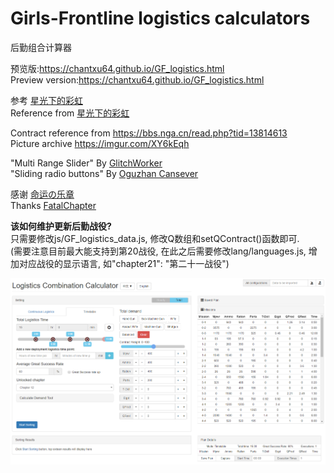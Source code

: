 # Girls-Frontline logistics calculators
后勤组合计算器

预览版:https://chantxu64.github.io/GF_logistics.html<br>
Preview version:https://chantxu64.github.io/GF_logistics.html

参考 [星光下的彩虹](https://pan.baidu.com/s/1c3iS9Ks#list/path=/Girls%20Frontline)<br>
Reference from [星光下的彩虹](https://pan.baidu.com/s/1c3iS9Ks#list/path=/Girls%20Frontline)

Contract reference from https://bbs.nga.cn/read.php?tid=13814613 <br>
Picture archive https://imgur.com/XY6kEqh

"Multi Range Slider" By [GlitchWorker](https://codepen.io/glitchworker/pen/XVdKqj)<br>
"Sliding radio buttons" By [Oguzhan Cansever](https://codepen.io/oggyindahouse/pen/Bamui)

感谢 [命运の乐章](https://github.com/hycdes/GFTool)<br>
Thanks [FatalChapter](https://github.com/hycdes/GFTool)

**该如何维护更新后勤战役?**<br>
只需要修改js/GF_logistics_data.js, 修改Q数组和setQContract()函数即可.<br>
(需要注意目前最大能支持到第20战役, 在此之后需要修改lang/languages.js, 增加对应战役的显示语言, 如"chapter21": "第二十一战役")

![image](https://github.com/CHANTXU64/Girls-Frontline/raw/master/GF_logistics_Overview.png)
